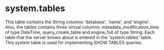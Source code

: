 # system.tables

This table contains the String columns 'database', 'name', and 'engine'.
Also, the tables contains three virtual columns: metadata_modification_time of type DateTime, query_create_table and engine_full of type String.
Each table that the server knows about is entered in the 'system.tables' table.
This system table is used for implementing SHOW TABLES queries.
